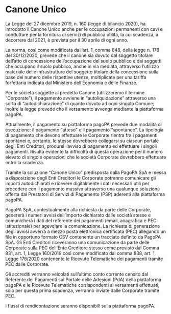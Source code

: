 # Canone Unico

La Legge del 27 dicembre 2019, n. 160 (legge di bilancio 2020), ha introdotto il Canone Unico anche per le occupazioni permanenti con cavi e condutture per la fornitura di servizi di pubblica utilità, la cui scadenza, a decorrere dal 2021, è prevista per il 30 aprile di ogni anno. 

La norma, così come modificata dall’art. 1, comma 848, della legge n. 178 del 30/12/2020, prevede che il canone sia dovuto dal soggetto titolare dell’atto di concessione dell’occupazione del suolo pubblico e dai soggetti che occupano il suolo pubblico, anche in via mediata, attraverso l’utilizzo materiale delle infrastrutture del soggetto titolare della concessione sulla base del numero delle rispettive utenze, moltiplicate per una tariffa forfettaria indicata dal Ministero dell’Economia e delle Finanze.

Per le società soggette al predetto Canone (utilizzeremo il termine “Corporate”), il pagamento avviene in “autoliquidazione” attraverso una  sorta di “autodichiarazione” di quanto dovuto ad ogni singolo Comune; inoltre la legge prevede che il versamento avvenga mediante la piattaforma pagoPA.

Attualmente, il pagamento su piattaforma pagoPA prevede due modalità di esecuzione: il pagamento “atteso” e il pagamento “spontaneo”. La tipologia di pagamento che devono effettuare le Corporate rientra fra i pagamenti spontanei e, pertanto, le stesse dovrebbero collegarsi su ciascun portale degli Enti Creditori, prodursi l’avviso di pagamento ed effettuare i singoli pagamenti. Risulta evidente la difficoltà di questa operazione per il numero elevato di singole operazioni che le società Corporate dovrebbero effettuare entro la scadenza.

Tramite la soluzione “Canone Unico” predisposta dalla PagoPA SpA e messa a disposizione degli Enti Creditori le Corporate potranno comunicare gli importi autodichiarati e ricevere digitalmente i dati necessari utili per procedere con il pagamento massivo attraverso una qualunque soluzione offerta dai Prestatori di Servizi di Pagamento (PSP) aderenti alla piattaforma pagoPA.

PagoPA SpA, contestualmente alla richiesta da parte delle Corporate, genererà i numeri avvisi dell’importo dichiarato dalle società stesse e comunicherà i dati del referente dei pagamenti (email, anagrafica e PEC istituzionale) per agevolare la comunicazione. La richiesta di generazione degli avvisi avverrà a mezzo posta elettronica certificata (PEC) allegando un file in opportuno formato CSV contenente un tracciato definito da PagoPA SpA. Gli Enti Creditori riceveranno una comunicazione da parte delle Corporate sulla PEC dell’Ente Creditore stesso come previsto dal Comma 831, art. 1, Legge 160/2019 così come modificato dal comma 838, art. 1, Legge 178/2020 contenente le Ricevute Telematiche dei pagamenti tramite PEC dalle Corporate.

Gli accrediti verranno veicolati sull’ultimo conto corrente censito dal Referente dei Pagamenti sul Portale delle Adesioni (PdA) della piattaforma pagoPA e le Ricevute Telematiche corrispondenti ai versamenti effettuati, solo per questa prima scadenza, verranno inviate dalle Corporate tramite PEC.

I flussi di rendicontazione saranno disponibili sulla piattaforma pagoPA.
